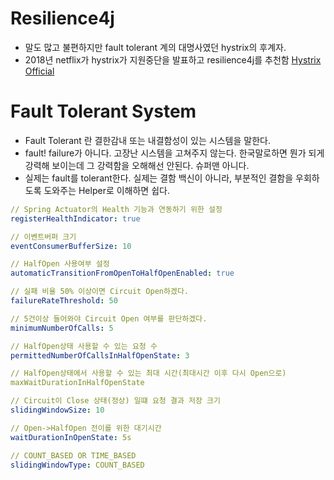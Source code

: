 # Resilience4j
- 말도 많고 불편하지만 fault tolerant 계의 대명사였던 hystrix의 후계자.  
- 2018년 netflix가 hystrix가 지원중단을 발표하고 resilience4j를 추천함 [Hystrix Official](https://github.com/Netflix/Hystrix)



# Fault Tolerant System

- Fault Tolerant 란 결한감내 또는 내결함성이 있는 시스템을 말한다. 
- fault! failure가 아니다. 고장난 시스템을 고쳐주지 않는다. 한국말로하면 뭔가 되게 강력해 보이는데 그 강력함을 오해해선 안된다. 슈퍼맨 아니다. 
- 실제는 fault를 tolerant한다. 실제는 결함 백신이 아니라, 부분적인 결함을 우회하도록 도와주는 Helper로 이해하면 쉽다.

```yaml
// Spring Actuator의 Health 기능과 연동하기 위한 설정
registerHealthIndicator: true   

// 이벤트버퍼 크기
eventConsumerBufferSize: 10

// HalfOpen 사용여부 설정
automaticTransitionFromOpenToHalfOpenEnabled: true

// 실패 비율 50% 이상이면 Circuit Open하겠다.
failureRateThreshold: 50

// 5건이상 들어와야 Circuit Open 여부를 판단하겠다.
minimumNumberOfCalls: 5

// HalfOpen상태 사용할 수 있는 요청 수
permittedNumberOfCallsInHalfOpenState: 3

// HalfOpen상태에서 사용할 수 있는 최대 시간(최대시간 이후 다시 Open으로)
maxWaitDurationInHalfOpenState

// Circuit이 Close 상태(정상) 일떄 요청 결과 저장 크기
slidingWindowSize: 10

// Open->HalfOpen 전이를 위한 대기시간
waitDurationInOpenState: 5s

// COUNT_BASED OR TIME_BASED
slidingWindowType: COUNT_BASED
```